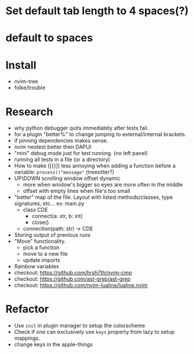 # Set default tab length to 4 spaces(?)

# default to spaces

# Install

- nvim-tree
- folke/trouble

# Research

- why python debugger quits immediately after tests fail.
- for a plugin "better%" to change jumping to external/internal brackets.
- if pinning dependencies makes sense.
- nvim neotest better then DAPUI
- "mini" debug mode just for test running. (no left panel)
- running all tests in a file (or a directory)
- How to make ([{}]) less annoying when adding a function before a variable: `process()"message"` (treesitter?)
- UP\DOWN scrolling window offset dynamic
  - more when window's bigger so eyes are more often in the middle
  - offset with empty lines when file's too small
- "better" map of the file. Layout with listed methods/classes, type signatures, etc... ex:
  main.py
  - class CDE
    - connect(a: str, b: int)
    - close()
  - connection(path: str) -> CDE
- Storing output of previous runs
- "Move" functionality.
  - pick a function
  - move to a new file
  - update imports
- Rainbow variables
- checkout: https://github.com/hrsh7th/nvim-cmp
- checkout: https://github.com/ast-grep/ast-grep
- checkout: https://github.com/nvim-lualine/lualine.nvim

# Refactor

- Use `init` in plugin manager to setup the colorscheme
- Check if one can exclusively use `keys` property from lazy to setup mappings.
- change keys in the apple-things
